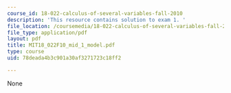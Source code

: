 ```yaml
---
course_id: 18-022-calculus-of-several-variables-fall-2010
description: 'This resource contains solution to exam 1. '
file_location: /coursemedia/18-022-calculus-of-several-variables-fall-2010/78deada4b3c901a30af3271723c18ff2_MIT18_022F10_mid_1_model.pdf
file_type: application/pdf
layout: pdf
title: MIT18_022F10_mid_1_model.pdf
type: course
uid: 78deada4b3c901a30af3271723c18ff2

---
```

None